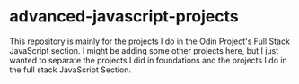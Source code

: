 # advanced-javascript-projects
This repository is mainly for the projects I do in the Odin Project's Full Stack JavaScript section. I might be adding some other projects here, but I just wanted to separate the projects I did in foundations and the projects I do in the full stack JavaScript Section.
